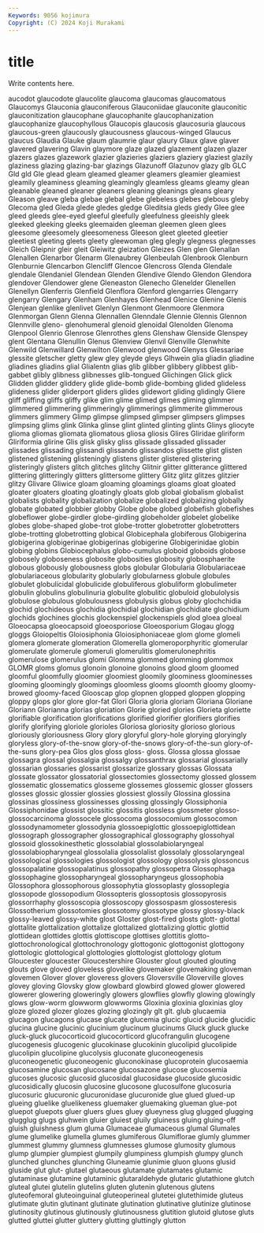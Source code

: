 ```yaml
---
Keywords: 9056 kojimura
Copyright: (C) 2024 Koji Murakami
---
```


# title

Write contents here.



aucodot glaucodote glaucolite
glaucoma glaucomas glaucomatous Glaucomys Glauconia glauconiferous Glauconiidae glauconite glauconitic glauconitization
glaucophane glaucophanite glaucophanization glaucophanize glaucophyllous Glaucopis glaucosis glaucosuria glaucous glaucous-green
glaucously glaucousness glaucous-winged Glaucus glaucus Glaudia Glauke glaum glaumrie glaur
glaury Glaux glave glaver glavered glavering Glavin glaymore glaze glazed
glazement glazen glazer glazers glazes glazework glazier glazieries glaziers glaziery
glaziest glazily glaziness glazing glazing-bar glazings Glazunoff Glazunov glazy glb
GLC Gld gld Gle glead gleam gleamed gleamer gleamers gleamier
gleamiest gleamily gleaminess gleaming gleamingly gleamless gleams gleamy glean gleanable
gleaned gleaner gleaners gleaning gleanings gleans gleary Gleason gleave gleba
glebae glebal glebe glebeless glebes glebous gleby Glecoma gled Gleda
glede gledes gledge Gleditsia gleds gledy Glee glee gleed gleeds
glee-eyed gleeful gleefully gleefulness gleeishly gleek gleeked gleeking gleeks gleemaiden
gleeman gleemen gleen glees gleesome gleesomely gleesomeness Gleeson gleet gleeted
gleetier gleetiest gleeting gleets gleety gleewoman gleg glegly glegness glegnesses
Gleich Gleipnir gleir gleit Gleiwitz gleization Gleizes Glen glen Glenallan
Glenallen Glenarbor Glenarm Glenaubrey Glenbeulah Glenbrook Glenburn Glenburnie Glencarbon Glencliff
Glencoe Glencross Glenda Glendale glendale Glendaniel Glendean Glenden Glendive Glendo
Glendon Glendora glendover Glendower glene Gleneaston Glenecho Glenelder Glenellen Glenellyn
Glenferris Glenfield Glenflora Glenford glengarries Glengarry glengarry Glengary Glenham Glenhayes
Glenhead Glenice Glenine Glenis Glenjean glenlike glenlivet Glenlyn Glenmont Glenmoore
Glenmora Glenmorgan Glenn Glenna Glennallen Glenndale Glennie Glennis Glennon Glennville
gleno- glenohumeral glenoid glenoidal Glenolden Glenoma Glenpool Glenrio Glenrose Glenrothes
glens Glenshaw Glenside Glenspey glent Glentana Glenullin Glenus Glenview Glenvil
Glenville Glenwhite Glenwild Glenwillard Glenwilton Glenwood glenwood Glenyss Glessariae glessite
gletscher gletty glew gley gleyde gleys Glhwein glia gliadin gliadine
gliadines gliadins glial Glialentn glias glib glibber glibbery glibbest glib-gabbet
glibly glibness glibnesses glib-tongued Glichingen Glick glick Glidden glidder gliddery
glide glide-bomb glide-bombing glided glideless glideness glider gliderport gliders glides
glidewort gliding glidingly Gliere gliff gliffing gliffs gliffy glike glim
glime glimed glimes gliming glimmer glimmered glimmering glimmeringly glimmerings glimmerite
glimmerous glimmers glimmery Glimp glimpse glimpsed glimpser glimpsers glimpses glimpsing
glims glink Glinka glinse glint glinted glinting glints Glinys gliocyte
glioma gliomas gliomata gliomatous gliosa gliosis Glires Gliridae gliriform Gliriformia
glirine Glis glisk glisky gliss glissade glissaded glissader glissades glissading
glissandi glissando glissandos glissette glist glisten glistened glistening glisteningly glistens
glister glistered glistering glisteringly glisters glitch glitches glitchy Glitnir glitter
glitterance glittered glittering glitteringly glitters glittersome glittery Glitz glitz glitzes
glitzier glitzy Glivare Gliwice gloam gloaming gloamings gloams gloat gloated
gloater gloaters gloating gloatingly gloats glob global globalism globalist globalists
globality globalization globalize globalized globalizing globally globate globated globbier globby
Globe globe globed globefish globefishes globeflower globe-girdler globe-girdling globeholder globelet
globelike globes globe-shaped globe-trot globe-trotter globetrotter globetrotters globe-trotting globetrotting globical
Globicephala globiferous Globigerina globigerina globigerinae globigerinas globigerine Globigerinidae globin globing
globins Globiocephalus globo-cumulus globoid globoids globose globosely globoseness globosite globosities
globosity globosphaerite globous globously globousness globs globular Globularia Globulariaceae globulariaceous
globularity globularly globularness globule globules globulet globulicidal globulicide globuliferous globuliform
globulimeter globulin globulins globulinuria globulite globulitic globuloid globulolysis globulose globulous
globulousness globulysis globus globy glochchidia glochid glochideous glochidia glochidial glochidian
glochidiate glochidium glochids glochines glochis glockenspiel glockenspiels glod gloea gloeal
Gloeocapsa gloeocapsoid gloeosporiose Gloeosporium Glogau glogg gloggs Gloiopeltis Gloiosiphonia Gloiosiphoniaceae
glom glome glomeli glomera glomerate glomeration Glomerella glomeroporphyritic glomerular glomerulate
glomerule glomeruli glomerulitis glomerulonephritis glomerulose glomerulus glomi Glomma glommed glomming
glommox GLOMR gloms glomus glonoin glonoine glonoins glood gloom gloomed
gloomful gloomfully gloomier gloomiest gloomily gloominess gloominesses glooming gloomingly gloomings
gloomless glooms gloomth gloomy gloomy-browed gloomy-faced Glooscap glop glopnen glopped
gloppen glopping gloppy glops glor glore glor-fat Glori Gloria gloria
gloriam Gloriana Gloriane Gloriann Glorianna glorias gloriation Glorie gloried glories
Glorieta gloriette glorifiable glorification glorifications glorified glorifier glorifiers glorifies glorify
glorifying gloriole glorioles Gloriosa gloriosity glorioso glorious gloriously gloriousness Glory
glory gloryful glory-hole glorying gloryingly gloryless glory-of-the-snow glory-of-the-snows glory-of-the-sun glory-of-the-suns
glory-pea Glos glos gloss gloss- gloss. Glossa glossa glossae glossagra
glossal glossalgia glossalgy glossanthrax glossarial glossarially glossarian glossaries glossarist glossarize
glossary glossas Glossata glossate glossator glossatorial glossectomies glossectomy glossed glossem
glossematic glossematics glosseme glossemes glossemic glosser glossers glosses glossic glossier
glossies glossiest glossily Glossina glossina glossinas glossiness glossinesses glossing glossingly
Glossiphonia Glossiphonidae glossist glossitic glossitis glossless glossmeter glosso- glossocarcinoma glossocele
glossocoma glossocomium glossocomon glossodynamometer glossodynia glossoepiglottic glossoepiglottidean glossograph glossographer glossographical
glossography glossohyal glossoid glossokinesthetic glossolabial glossolabiolaryngeal glossolabiopharyngeal glossolalia glossolalist glossolaly
glossolaryngeal glossological glossologies glossologist glossology glossolysis glossoncus glossopalatine glossopalatinus glossopathy
glossopetra Glossophaga glossophagine glossopharyngeal glossopharyngeus glossophobia Glossophora glossophorous glossophytia glossoplasty
glossoplegia glossopode glossopodium Glossopteris glossoptosis glossopyrosis glossorrhaphy glossoscopia glossoscopy glossospasm
glossosteresis Glossotherium glossotomies glossotomy glossotype glossy glossy-black glossy-leaved glossy-white glost
Gloster glost-fired glosts glott- glottal glottalite glottalization glottalize glottalized glottalizing
glottic glottid glottidean glottides glottis glottiscope glottises glottitis glotto- glottochronological
glottochronology glottogonic glottogonist glottogony glottologic glottological glottologies glottologist glottology glotum
Gloucester gloucester Gloucestershire Glouster glout glouted glouting glouts glove gloved
gloveless glovelike glovemaker glovemaking gloveman glovemen Glover glover gloveress glovers
Gloversville Gloverville gloves glovey gloving Glovsky glow glowbard glowbird glowed
glower glowered glowerer glowering gloweringly glowers glowflies glowfly glowing glowingly
glows glow-worm glowworm glowworms Gloxinia gloxinia gloxinias gloy gloze glozed
glozer glozes glozing glozingly glt glt. glub glucaemia glucagon glucagons
glucase glucate glucemia glucic glucid glucide glucidic glucina glucine glucinic
glucinium glucinum glucinums Gluck gluck glucke gluck-gluck glucocorticoid glucocorticord glucofrangulin
glucogene glucogenesis glucogenic glucokinase glucokinin glucolipid glucolipide glucolipin glucolipine glucolysis
gluconate gluconeogenesis gluconeogenetic gluconeogenic gluconokinase glucoprotein glucosaemia glucosamine glucosan glucosane
glucosazone glucose glucosemia glucoses glucosic glucosid glucosidal glucosidase glucoside glucosidic
glucosidically glucosin glucosine glucosone glucosulfone glucosuria glucosuric glucuronic glucuronidase glucuronide
glue glued glued-up glueing gluelike gluelikeness gluemaker gluemaking glueman glue-pot
gluepot gluepots gluer gluers glues gluey glueyness glug glugged glugging
glugglug glugs gluhwein gluier gluiest gluily gluiness gluing gluing-off gluish
gluishness glum gluma Glumaceae glumaceous glumal Glumales glume glumelike glumella
glumes glumiferous Glumiflorae glumly glummer glummest glummy glumness glumnesses glumose
glumosity glumous glump glumpier glumpiest glumpily glumpiness glumpish glumpy glunch
glunched glunches glunching Gluneamie glunimie gluon gluons glusid gluside glut
glut- glutael glutaeous glutamate glutamates glutamic glutaminase glutamine glutaminic glutaraldehyde
glutaric glutathione glutch gluteal glutei glutelin glutelins gluten glutenin glutenous
glutens gluteofemoral gluteoinguinal gluteoperineal glutetei glutethimide gluteus glutimate glutin glutinant
glutinate glutination glutinative glutinize glutinose glutinosity glutinous glutinously glutinousness glutition
glutoid glutose gluts glutted gluttei glutter gluttery glutting gluttingly glutton
